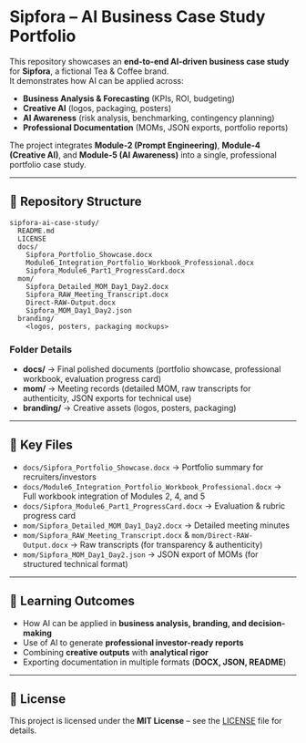 # Sipfora – AI Business Case Study Portfolio  

This repository showcases an **end-to-end AI-driven business case study** for **Sipfora**, a fictional Tea & Coffee brand.  
It demonstrates how AI can be applied across:  
- **Business Analysis & Forecasting** (KPIs, ROI, budgeting)  
- **Creative AI** (logos, packaging, posters)  
- **AI Awareness** (risk analysis, benchmarking, contingency planning)  
- **Professional Documentation** (MOMs, JSON exports, portfolio reports)  

The project integrates **Module-2 (Prompt Engineering)**, **Module-4 (Creative AI)**, and **Module-5 (AI Awareness)** into a single, professional portfolio case study.  

---

## 📂 Repository Structure  

```
sipfora-ai-case-study/
  README.md
  LICENSE
  docs/
    Sipfora_Portfolio_Showcase.docx
    Module6_Integration_Portfolio_Workbook_Professional.docx
    Sipfora_Module6_Part1_ProgressCard.docx
  mom/
    Sipfora_Detailed_MOM_Day1_Day2.docx
    Sipfora_RAW_Meeting_Transcript.docx
    Direct-RAW-Output.docx
    Sipfora_MOM_Day1_Day2.json
  branding/
    <logos, posters, packaging mockups>
```

### Folder Details  
- **docs/** → Final polished documents (portfolio showcase, professional workbook, evaluation progress card)  
- **mom/** → Meeting records (detailed MOM, raw transcripts for authenticity, JSON exports for technical use)  
- **branding/** → Creative assets (logos, posters, packaging)  

---

## 📑 Key Files  
- `docs/Sipfora_Portfolio_Showcase.docx` → Portfolio summary for recruiters/investors  
- `docs/Module6_Integration_Portfolio_Workbook_Professional.docx` → Full workbook integration of Modules 2, 4, and 5  
- `docs/Sipfora_Module6_Part1_ProgressCard.docx` → Evaluation & rubric progress card  
- `mom/Sipfora_Detailed_MOM_Day1_Day2.docx` → Detailed meeting minutes  
- `mom/Sipfora_RAW_Meeting_Transcript.docx` & `mom/Direct-RAW-Output.docx` → Raw transcripts (for transparency & authenticity)  
- `mom/Sipfora_MOM_Day1_Day2.json` → JSON export of MOMs (for structured technical format)  

---

## 🎯 Learning Outcomes  
- How AI can be applied in **business analysis, branding, and decision-making**  
- Use of AI to generate **professional investor-ready reports**  
- Combining **creative outputs** with **analytical rigor**  
- Exporting documentation in multiple formats (**DOCX, JSON, README**)  

---

## 📜 License  

This project is licensed under the **MIT License** – see the [LICENSE](LICENSE) file for details.

